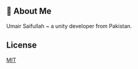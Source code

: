 ## 🚀 About Me
Umair Saifullah ~ a unity developer from Pakistan.


## License

[MIT](https://github.com/UmairSaifullah01/BehaviorTree-Unity/blob/master/LICENSE)

